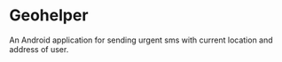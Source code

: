 # Geohelper
An Android application for sending urgent sms with current location and address of user.
